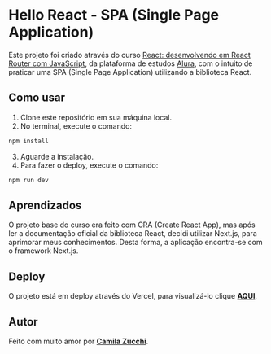 # Hello React - SPA (Single Page Application)
Este projeto foi criado através do curso [React: desenvolvendo em React Router com JavaScript](https://cursos.alura.com.br/course/React-desenvolvendo-react-router-javaScript), da plataforma de estudos [Alura](https://www.alura.com.br/), com o intuito de praticar uma SPA (Single Page Application) utilizando a biblioteca React.
## Como usar
1. Clone este repositório em sua máquina local.
2. No terminal, execute o comando:<br>
```bash
npm install
```
3. Aguarde a instalação.
4. Para fazer o deploy, execute o comando:<br>
```bash
npm run dev
```

## Aprendizados

O projeto base do curso era feito com CRA (Create React App), mas após ler a documentação oficial da biblioteca React, decidi utilizar Next.js, para aprimorar meus conhecimentos. Desta forma, a aplicação encontra-se com o framework Next.js.


## Deploy
O projeto está em deploy através do Vercel, para visualizá-lo clique <b>[AQUI](https://hello-react-sage.vercel.app/)</b>.

## Autor
Feito com muito amor por <b>[Camila Zucchi](https://github.com/camilazucchi/)</b>.